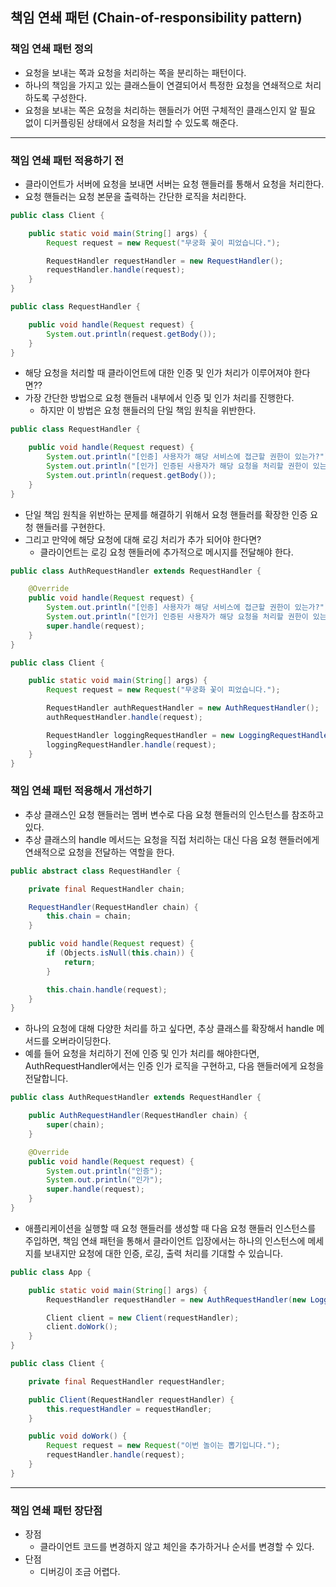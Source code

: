## 책임 연쇄 패턴 (Chain-of-responsibility pattern)

### 책임 연쇄 패턴 정의

- 요청을 보내는 쪽과 요청을 처리하는 쪽을 분리하는 패턴이다.
- 하나의 책임을 가지고 있는 클래스들이 연결되어서 특정한 요청을 연쇄적으로 처리하도록 구성한다.
- 요청을 보내는 쪽은 요청을 처리하는 핸들러가 어떤 구체적인 클래스인지 알 필요 없이 디커플링된 상태에서 요청을 처리할 수 있도록 해준다.

---

### 책임 연쇄 패턴 적용하기 전

- 클라이언트가 서버에 요청을 보내면 서버는 요청 핸들러를 통해서 요청을 처리한다.
- 요청 핸들러는 요청 본문을 출력하는 간단한 로직을 처리한다.

```java
public class Client {

    public static void main(String[] args) {
        Request request = new Request("무궁화 꽃이 피었습니다.");

        RequestHandler requestHandler = new RequestHandler();
        requestHandler.handle(request);
    }
}

public class RequestHandler {

    public void handle(Request request) {
        System.out.println(request.getBody());
    }
}
```

- 해당 요청을 처리할 때 클라이언트에 대한 인증 및 인가 처리가 이루어져야 한다면??
- 가장 간단한 방법으로 요청 핸들러 내부에서 인증 및 인가 처리를 진행한다.
    - 하지만 이 방법은 요청 핸들러의 단일 책임 원칙을 위반한다.

```java
public class RequestHandler {

    public void handle(Request request) {
        System.out.println("[인증] 사용자가 해당 서비스에 접근할 권한이 있는가?");
        System.out.println("[인가] 인증된 사용자가 해당 요청을 처리할 권한이 있는가?");
        System.out.println(request.getBody());
    }
}
```

- 단일 책임 원칙을 위반하는 문제를 해결하기 위해서 요청 핸들러를 확장한 인증 요청 핸들러를 구현한다.
- 그리고 만약에 해당 요청에 대해 로깅 처리가 추가 되어야 한다면?
    - 클라이언트는 로깅 요청 핸들러에 추가적으로 메시지를 전달해야 한다.

```java
public class AuthRequestHandler extends RequestHandler {

    @Override
    public void handle(Request request) {
        System.out.println("[인증] 사용자가 해당 서비스에 접근할 권한이 있는가?");
        System.out.println("[인가] 인증된 사용자가 해당 요청을 처리할 권한이 있는가?");
        super.handle(request);
    }
}

public class Client {

    public static void main(String[] args) {
        Request request = new Request("무궁화 꽃이 피었습니다.");

        RequestHandler authRequestHandler = new AuthRequestHandler();
        authRequestHandler.handle(request);

        RequestHandler loggingRequestHandler = new LoggingRequestHandler();
        loggingRequestHandler.handle(request);
    }
}
```

### 책임 연쇄 패턴 적용해서 개선하기

- 추상 클래스인 요청 핸들러는 멤버 변수로 다음 요청 핸들러의 인스턴스를 참조하고 있다.
- 추상 클래스의 handle 메서드는 요청을 직접 처리하는 대신 다음 요청 핸들러에게 연쇄적으로 요청을 전달하는 역할을 한다.

```java
public abstract class RequestHandler {

    private final RequestHandler chain;

    RequestHandler(RequestHandler chain) {
        this.chain = chain;
    }

    public void handle(Request request) {
        if (Objects.isNull(this.chain)) {
            return;
        }

        this.chain.handle(request);
    }
}
```

- 하나의 요청에 대해 다양한 처리를 하고 싶다면, 추상 클래스를 확장해서 handle 메서드를 오버라이딩한다.
- 예를 들어 요청을 처리하기 전에 인증 및 인가 처리를 해야한다면, AuthRequestHandler에서는 인증 인가 로직을 구현하고, 다음 핸들러에게 요청을 전달합니다.

```java
public class AuthRequestHandler extends RequestHandler {

    public AuthRequestHandler(RequestHandler chain) {
        super(chain);
    }

    @Override
    public void handle(Request request) {
        System.out.println("인증");
        System.out.println("인가");
        super.handle(request);
    }
}
```

- 애플리케이션을 실행할 때 요청 핸들러를 생성할 때 다음 요청 핸들러 인스턴스를 주입하면, 책임 연쇄 패턴을 통해서 클라이언트 입장에서는 하나의 인스턴스에 메세지를 보내지만 요청에 대한 인증, 로깅, 출력 처리를 기대할 수 있습니다.

```java
public class App {

    public static void main(String[] args) {
        RequestHandler requestHandler = new AuthRequestHandler(new LoggingRequestHandler(new PrintRequestHandler(null)));

        Client client = new Client(requestHandler);
        client.doWork();
    }
}

public class Client {

    private final RequestHandler requestHandler;

    public Client(RequestHandler requestHandler) {
        this.requestHandler = requestHandler;
    }

    public void doWork() {
        Request request = new Request("이번 놀이는 뽑기입니다.");
        requestHandler.handle(request);
    }
}
```

---

### 책임 연쇄 패턴 장단점

- 장점
  - 클라이언트 코드를 변경하지 않고 체인을 추가하거나 순서를 변경할 수 있다.
- 단점
  - 디버깅이 조금 어렵다.